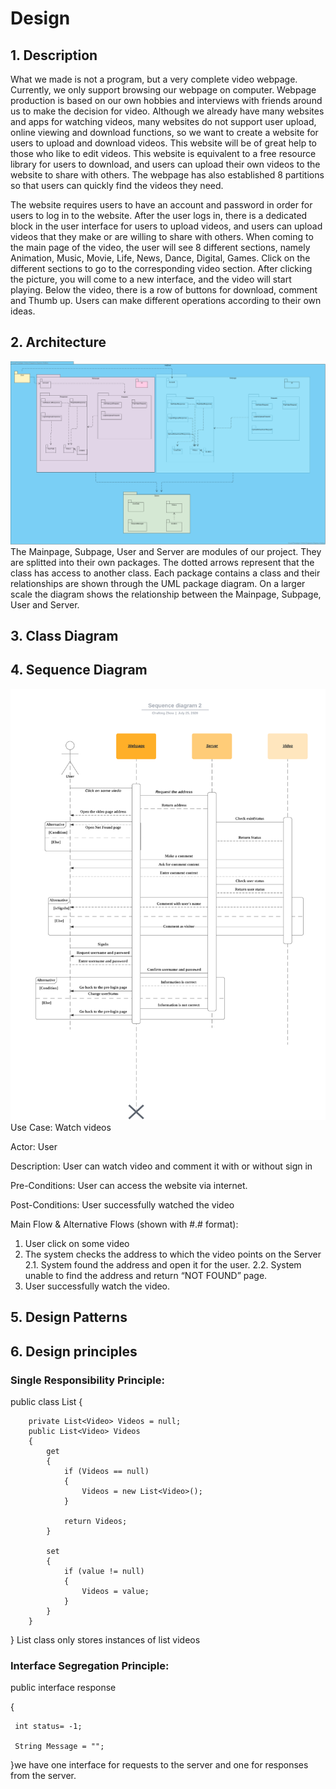 # Design

## 1. Description
What we made is not a program, but a very complete video webpage. Currently, we only support browsing our webpage on computer. Webpage production is based on our own hobbies and interviews with friends around us to make the decision for video. Although we already have many websites and apps for watching videos, many websites do not support user upload, online viewing and download functions, so we want to create a website for users to upload and download videos. This website will be of great help to those who like to edit videos. This website is equivalent to a free resource library for users to download, and users can upload their own videos to the website to share with others. The webpage has also established 8 partitions so that users can quickly find the videos they need.

The website requires users to have an account and password in order for users to log in to the website. After the user logs in, there is a dedicated block in  the user interface for users to upload videos, and users can upload videos that they make or are willing to share with others. When coming to the main page of the video, the user will see 8 different sections, namely Animation, Music, Movie, Life, News, Dance, Digital, Games. Click on the different sections to go to the corresponding video section. After clicking the picture, you will come to a new interface, and the video will start playing. Below the video, there is a row of buttons for download, comment and Thumb up. Users can make different operations according to their own ideas.

## 2. Architecture
![image](https://github.com/CS386project7/Deliverables/blob/master/images/Netshell%20(1).png)
The Mainpage, Subpage, User and Server are modules of our project. They are splitted into their own packages.
The dotted arrows represent that the class has access to another class. Each package contains a class and their relationships 
are shown through the UML package diagram. On a larger scale the diagram shows the relationship between the Mainpage, 
Subpage, User and Server.

## 3. Class Diagram
## 4. Sequence Diagram
![image](https://github.com/CS386project7/Deliverables/blob/master/images/D5_4.png)
Use Case: Watch videos

Actor: User 

Description: User can watch video and comment it with or without sign in
 
Pre-Conditions: User can access the website via internet.
 
Post-Conditions: User successfully watched the video 
 
Main Flow & Alternative Flows (shown with #.# format): 

1. User click on some video 
2. The system checks the address to which the video points on the Server 
2.1. System found the address and open it for the user. 
2.2. System unable to find the address and return “NOT FOUND” page.
3. User successfully watch the video. 

## 5. Design Patterns
## 6. Design principles

### Single Responsibility Principle: 
public class List
    {
      
        private List<Video> Videos = null;
        public List<Video> Videos
        {
            get
            {
                if (Videos == null)
                {
                    Videos = new List<Video>();
                }

                return Videos;
            }

            set
            {
                if (value != null)
                {
                    Videos = value;
                }
            }
        }
}
List class only stores instances of list videos

### Interface Segregation Principle:

public interface response

{
     
     int status= -1;
     
     String Message = "";
}we have one interface for requests to the server and one for responses from the server.
